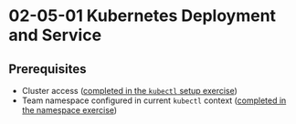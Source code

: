 # 02-05-01 Kubernetes Deployment and Service

## Prerequisites

- Cluster access ([completed in the `kubectl` setup exercise](../02-01-kubectl/README.md))
- Team namespace configured in current `kubectl` context ([completed in the namespace exercise](../02-02-ns/README.md))

